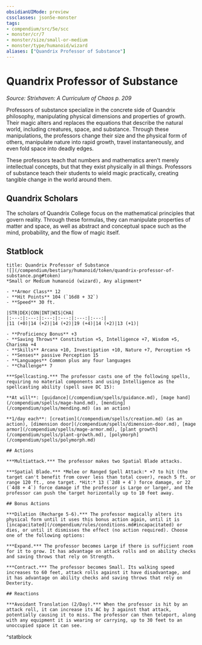 ```yaml
---
obsidianUIMode: preview
cssclasses: json5e-monster
tags:
- compendium/src/5e/scc
- monster/cr/7
- monster/size/small-or-medium
- monster/type/humanoid/wizard
aliases: ["Quandrix Professor of Substance"]
---
```

# Quandrix Professor of Substance
*Source: Strixhaven: A Curriculum of Chaos p. 209*  

Professors of substance specialize in the concrete side of Quandrix philosophy, manipulating physical dimensions and properties of growth. Their magic alters and replaces the equations that describe the natural world, including creatures, space, and substance. Through these manipulations, the professors change their size and the physical form of others, manipulate nature into rapid growth, travel instantaneously, and even fold space into deadly edges.

These professors teach that numbers and mathematics aren't merely intellectual concepts, but that they exist physically in all things. Professors of substance teach their students to wield magic practically, creating tangible change in the world around them.

## Quandrix Scholars

The scholars of Quandrix College focus on the mathematical principles that govern reality. Through these formulas, they can manipulate properties of matter and space, as well as abstract and conceptual space such as the mind, probability, and the flow of magic itself.

## Statblock

```ad-statblock
title: Quandrix Professor of Substance
![](/compendium/bestiary/humanoid/token/quandrix-professor-of-substance.png#token)
*Small or Medium humanoid (wizard), Any alignment*

- **Armor Class** 12 
- **Hit Points** 104 (`16d8 + 32`)
- **Speed** 30 ft.

|STR|DEX|CON|INT|WIS|CHA|
|:---:|:---:|:---:|:---:|:---:|:---:|
|11 (+0)|14 (+2)|14 (+2)|19 (+4)|14 (+2)|13 (+1)|

- **Proficiency Bonus** +3
- **Saving Throws** Constitution +5, Intelligence +7, Wisdom +5, Charisma +4
- **Skills** Arcana +10, Investigation +10, Nature +7, Perception +5
- **Senses** passive Perception 15
- **Languages** Common plus any four languages
- **Challenge** 7

***Spellcasting.*** The professor casts one of the following spells, requiring no material components and using Intelligence as the spellcasting ability (spell save DC 15):

**At will**: [guidance](/compendium/spells/guidance.md), [mage hand](/compendium/spells/mage-hand.md), [mending](/compendium/spells/mending.md) (as an action)

**1/day each**: [creation](/compendium/spells/creation.md) (as an action), [dimension door](/compendium/spells/dimension-door.md), [mage armor](/compendium/spells/mage-armor.md), [plant growth](/compendium/spells/plant-growth.md), [polymorph](/compendium/spells/polymorph.md)

## Actions

***Multiattack.*** The professor makes two Spatial Blade attacks.

***Spatial Blade.*** *Melee or Ranged Spell Attack:* +7 to hit (the target can't benefit from cover less than total cover), reach 5 ft. or range 120 ft., one target. *Hit:* 13 (`2d8 + 4`) force damage, or 22 (`4d8 + 4`) force damage if the professor is Large or larger, and the professor can push the target horizontally up to 10 feet away.

## Bonus Actions

***Dilation (Recharge 5-6).*** The professor magically alters its physical form until it uses this bonus action again, until it is [incapacitated](/compendium/rules/conditions.md#incapacitated) or dies, or until it dismisses the effect (no action required). Choose one of the following options:

***Expand.*** The professor becomes Large if there is sufficient room for it to grow. It has advantage on attack rolls and on ability checks and saving throws that rely on Strength.

***Contract.*** The professor becomes Small. Its walking speed increases to 60 feet, attack rolls against it have disadvantage, and it has advantage on ability checks and saving throws that rely on Dexterity.

## Reactions

***Avoidant Translation (2/Day).*** When the professor is hit by an attack roll, it can increase its AC by 3 against that attack, potentially causing it to miss. The professor can then teleport, along with any equipment it is wearing or carrying, up to 30 feet to an unoccupied space it can see.
```
^statblock